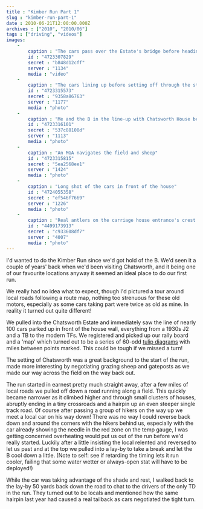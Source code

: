 ```yaml
---
title : "Kimber Run Part 1"
slug : "kimber-run-part-1"
date : 2010-06-21T12:00:00.000Z
archives : ["2010", "2010/06"]
tags : ["driving", "videos"]
images:
    -
        caption : "The cars pass over the Estate's bridge before heading through the grounds."
        id : "4723307829"
        secret : "b848d12cff"
        server : "1134"
        media : "video"
    -
        caption : "The cars lining up before setting off through the start line. spot the E-Type?"
        id : "4723315573"
        secret : "9358a86763"
        server : "1177"
        media : "photo"
    -
        caption : "Me and the B in the line-up with Chatsworth House behind us"
        id : "4723316101"
        secret : "537c88108d"
        server : "1113"
        media : "photo"
    -
        caption : "An MGA navigates the field and sheep"
        id : "4723315815"
        secret : "5ea2568ee1"
        server : "1424"
        media : "photo"
    -
        caption : "Long shot of the cars in front of the house"
        id : "4724055358"
        secret : "ef546f7669"
        server : "1226"
        media : "photo"
    -
        caption : "Real antlers on the carriage house entrance's crest."
        id : "4499173913"
        secret : "c933608df7"
        server : "4007"
        media : "photo"
---
```


I'd wanted to do the Kimber Run since we'd got hold of the B. We'd seen it a couple of years' back when we'd been visiting Chatsworth, and it being one of our favourite locations anyway it seemed an ideal place to do our first run.


We really had no idea what to expect, though I'd pictured a tour around local roads following a route map, nothing too strenuous for these old motors, especially as some cars taking part were twice as old as mine. In reality it turned out quite different!


We pulled into the Chatsworth Estate and immediately saw the line of nearly 100 cars parked up in front of the house wall, everything from a 1930s J2 and a TB to the modern TFs. We registered and picked up our rally board and a 'map' which turned out to be a series of 60-odd <a href="http://www.rollcharts.org/tulipdiadef.html">tulip diagrams</a> with miles between points marked. This could be tough if we missed a turn!


The setting of Chatsworth was a great background to the start of the run, made more interesting by negotiating grazing sheep and gateposts as we made our way across the field on the way back out.


The run started in earnest pretty much straight away, after a few miles of local roads we pulled off down a road running along a field. This quickly became narrower as it climbed higher and through small clusters of houses, abruptly ending in a tiny crossroads and a hairpin up an even steeper single track road. Of course after passing a group of hikers on the way up we meet a local car on his way down! There was no way I could reverse back down and around the corners with the hikers behind us, especially with the car already showing the needle in the red zone on the temp gauge, I was getting concerned overheating would put us out of the run before we'd really started. Luckily after a little insisting the local relented and reversed to let us past and at the top we pulled into a lay-by to take a break and let the B cool down a little. (Note to self: see if retarding the timing lets it run cooler, failing that some water wetter or always-open stat will have to be deployed!)


While the car was taking advantage of the shade and rest, I walked back to the lay-by 50 yards back down the road to chat to the drivers of the only TD in the run. They turned out to be locals and mentioned how the same hairpin last year had caused a real tailback as cars negotiated the tight turn.